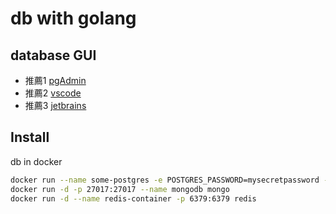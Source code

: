 # db with golang

## database GUI

- 推薦1 [pgAdmin](https://hub.docker.com/r/dpage/pgadmin4/)
- 推薦2 [vscode](https://marketplace.visualstudio.com/items?itemName=cweijan.dbclient-jdbc)
- 推薦3 [jetbrains](https://www.jetbrains.com)

## Install

db in docker

```bash
docker run --name some-postgres -e POSTGRES_PASSWORD=mysecretpassword -p 0.0.0.0:5432:5432 -d postgres
docker run -d -p 27017:27017 --name mongodb mongo
docker run -d --name redis-container -p 6379:6379 redis
```
